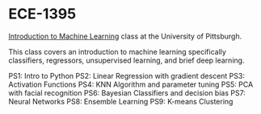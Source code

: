 # ECE-1395
[Introduction to Machine Learning](https://www.coursicle.com/pitt/courses/ECE/1395/) class at the University of Pittsburgh.

This class covers an introduction to machine learning specifically classifiers, regressors, unsupervised learning, and brief deep learning.

PS1: Intro to Python
PS2: Linear Regression with gradient descent
PS3: Activation Functions
PS4: KNN Algorithm and parameter tuning
PS5: PCA with facial recognition
PS6: Bayesian Classifiers and decision bias
PS7: Neural Networks
PS8: Ensemble Learning
PS9: K-means Clustering

